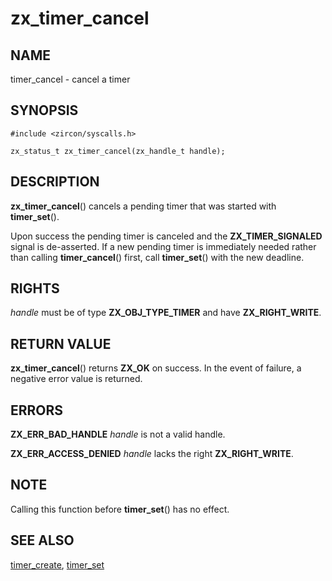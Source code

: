 # zx_timer_cancel

## NAME

timer_cancel - cancel a timer

## SYNOPSIS

```
#include <zircon/syscalls.h>

zx_status_t zx_timer_cancel(zx_handle_t handle);

```

## DESCRIPTION

**zx_timer_cancel**() cancels a pending timer that was started with
**timer_set**().

Upon success the pending timer is canceled and the **ZX_TIMER_SIGNALED**
signal is de-asserted. If a new pending timer is immediately needed
rather than calling **timer_cancel**() first, call **timer_set**()
with the new deadline.

## RIGHTS

<!-- Updated by scripts/update-docs-from-abigen, do not edit this section manually. -->

*handle* must be of type **ZX_OBJ_TYPE_TIMER** and have **ZX_RIGHT_WRITE**.

## RETURN VALUE

**zx_timer_cancel**() returns **ZX_OK** on success.
In the event of failure, a negative error value is returned.

## ERRORS

**ZX_ERR_BAD_HANDLE**  *handle* is not a valid handle.

**ZX_ERR_ACCESS_DENIED**  *handle* lacks the right **ZX_RIGHT_WRITE**.

## NOTE

Calling this function before **timer_set**() has no effect.

## SEE ALSO

[timer_create](timer_create.md),
[timer_set](timer_set.md)
